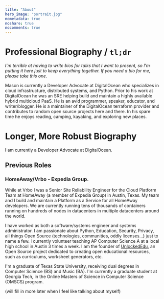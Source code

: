 ```yaml
---
title: "About"
hero_image: "portrait.jpg"
nometadata: true
noshare: true
nocomments: true
---
```


# Professional Biography / `tl;dr`
_I'm terrible at having to write bios for talks that I want to present, so I'm
putting it here just to keep everything together. If you need a bio for me, 
please take this one_.

Mason is currently a Developer Advocate at DigitalOcean who specializes in
cloud infrastructure, distributed systems, and Python. Prior to his work
at DigitalOcean he was an SRE helping build and maintain a highly available
hybrid multicloud PaaS. He is an avid  programmer, speaker, educator, and 
writer/blogger. He is a maintainer of the DigitalOcean terraform provider
and contributes to random open source projects here and there. In his spare 
time he enjoys reading, camping, kayaking, and exploring new places.


# Longer, More Robust Biography
I am currently a Developer Advocate at DigitalOcean.

## Previous Roles

### HomeAway/Vrbo - Expedia Group.
While at Vrbo I was a Senior Site Reliability Engineer for the Cloud Platform Team
at HomeAway (a member of Expedia Group) in Austin, Texas. My team and I build
and maintain a Platform as a Service for all HomeAway developers.
We are currently running tens of thousands of containers running on hundreds of
nodes in datacenters in multiple datacenters around the world. 

I have worked as both a software/systems engineer and systems administrator.
I am passionate about Python, Education, Security, Privacy, all things Open
Source (technologies, communities, oddly licenses...) just to name a few. I
currently volunteer teaching AP Computer Science A at a local high school in
Austin 3 times a week. I am the founder of [UnlockedEdu](https://unlockededu.org/),
an Open Source project dedicated to creating open educational resources, such
as curriculums, worksheet generators, etc.

I'm a graduate of Texas State University, receiving dual degrees in Computer
Science (BS) and Music (BA). I'm currently a graduate student at Georgia Tech,
in the Online Masters of Science in Computer Science (OMSCS) program.

(will fill in more later when I feel like talking about myself)

